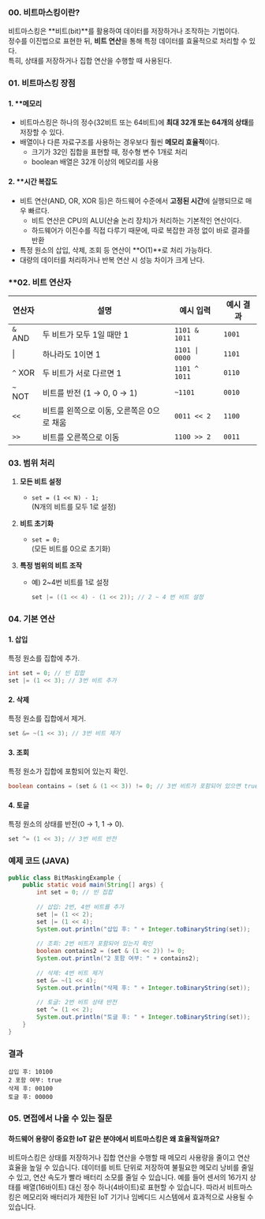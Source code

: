 ### **00. 비트마스킹이란?**

비트마스킹은 **비트(bit)**를 활용하여 데이터를 저장하거나 조작하는 기법이다.  
정수를 이진법으로 표현한 뒤, **비트 연산**을 통해 특정 데이터를 효율적으로 처리할 수 있다.  
특히, 상태를 저장하거나 집합 연산을 수행할 때 사용된다.


### **01. 비트마스킹 장점**

#### 1. **메모리

- 비트마스킹은 하나의 정수(32비트 또는 64비트)에 **최대 32개 또는 64개의 상태**를 저장할 수 있다.
- 배열이나 다른 자료구조를 사용하는 경우보다 훨씬 **메모리 효율적**이다.
	- 크기가 32인 집합을 표현할 때, 정수형 변수 1개로 처리
	- boolean 배열은 32개 이상의 메모리를 사용

#### 2. **시간 복잡도 

- 비트 연산(AND, OR, XOR 등)은 하드웨어 수준에서 **고정된 시간**에 실행되므로 매우 빠르다.
	- 비트 연산은 CPU의 ALU(산술 논리 장치)가 처리하는 기본적인 연산이다.
	- 하드웨어가 이진수를 직접 다루기 때문에, 따로 복잡한 과정 없이 바로 결과를 반환
- 특정 원소의 삽입, 삭제, 조회 등 연산이 **O(1)**로 처리 가능하다.
- 대량의 데이터를 처리하거나 반복 연산 시 성능 차이가 크게 난다.


### **02. 비트 연산자

| 연산자     | 설명                       | 예시 입력          | 예시 결과  |
| ------- | ------------------------ | -------------- | ------ |
| `&` AND | 두 비트가 모두 1일 때만 1         | `1101 & 1011`  | `1001` |
| \|      | 하나라도 1이면 1               | `1101 \| 0000` | `1101` |
| `^` XOR | 두 비트가 서로 다르면 1           | `1101 ^ 1011`  | `0110` |
| `~` NOT | 비트를 반전 (1 → 0, 0 → 1)    | `~1101`        | `0010` |
| `<<`    | 비트를 왼쪽으로 이동, 오른쪽은 0으로 채움 | `0011 << 2`    | `1100` |
| `>>`    | 비트를 오른쪽으로 이동             | `1100 >> 2`    | `0011` |

### **03. 범위 처리**

1. **모든 비트 설정**
    
    - `set = (1 << N) - 1;`  
        (N개의 비트를 모두 1로 설정)
2. **비트 초기화**
    
    - `set = 0;`  
        (모든 비트를 0으로 초기화)
3. **특정 범위의 비트 조작**
    
    - 예) 2~4번 비트를 1로 설정
        
        ```java
		set |= ((1 << 4) - (1 << 2)); // 2 ~ 4 번 비트 설정

        ```

    
### **04. 기본 연산**

#### 1. **삽입**

특정 원소를 집합에 추가.

```java
int set = 0; // 빈 집합
set |= (1 << 3); // 3번 비트 추가
```

#### 2. **삭제**

특정 원소를 집합에서 제거.

```java
set &= ~(1 << 3); // 3번 비트 제거
```

#### 3. **조회**

특정 원소가 집합에 포함되어 있는지 확인.

```java
boolean contains = (set & (1 << 3)) != 0; // 3번 비트가 포함되어 있으면 true
```

#### 4. **토글**

특정 원소의 상태를 반전(0 → 1, 1 → 0).

```java
set ^= (1 << 3); // 3번 비트 반전
```


### **예제 코드 (JAVA)**


```java
public class BitMaskingExample {
    public static void main(String[] args) {
        int set = 0; // 빈 집합
        
        // 삽입: 2번, 4번 비트를 추가
        set |= (1 << 2);
        set |= (1 << 4);
        System.out.println("삽입 후: " + Integer.toBinaryString(set));
        
        // 조회: 2번 비트가 포함되어 있는지 확인
        boolean contains2 = (set & (1 << 2)) != 0;
        System.out.println("2 포함 여부: " + contains2);
        
        // 삭제: 4번 비트 제거
        set &= ~(1 << 4);
        System.out.println("삭제 후: " + Integer.toBinaryString(set));
        
        // 토글: 2번 비트 상태 반전
        set ^= (1 << 2);
        System.out.println("토글 후: " + Integer.toBinaryString(set));
    }
}
```

### 결과

```
삽입 후: 10100
2 포함 여부: true
삭제 후: 00100
토글 후: 00000
```


### 05. 면접에서 나올 수 있는 질문

#### **하드웨어 용량이 중요한 IoT 같은 분야에서 비트마스킹은 왜 효율적일까요?**

비트마스킹은 상태를 저장하거나 집합 연산을 수행할 때 메모리 사용량을 줄이고 연산 효율을 높일 수 있습니다. 
데이터를 비트 단위로 저장하여 불필요한 메모리 낭비를 줄일 수 있고, 연산 속도가 빨라 배터리 소모를 줄일 수 있습니다.
예를 들어 센서의 16가지 상태를 배열(16바이트) 대신 정수 하나(4바이트)로 표현할 수 있습니다. 
따라서 비트마스킹은 메모리와 배터리가 제한된 IoT 기기나 임베디드 시스템에서 효과적으로 사용될 수 있습니다. 
